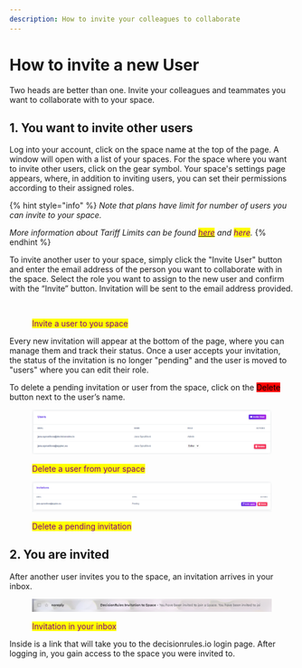 ```yaml
---
description: How to invite your colleagues to collaborate
---
```


# How to invite a new User

Two heads are better than one. Invite your colleagues and teammates you want to collaborate with to your space.

## 1. You want to invite other users

Log into your account, click on the space name at the top of the page. A window will open with a list of your spaces. For the space where you want to invite other users, click on the gear symbol. Your space's settings page appears, where, in addition to inviting users, you can set their permissions according to their assigned roles.

{% hint style="info" %}
_Note that plans have limit for number of users you can invite to your space._

_More information about Tariff Limits can be found_ [_<mark style="color:purple;">here</mark>_](broken-reference) _and <mark style="color:purple;">here</mark>._
{% endhint %}

To invite another user to your space, simply click the "Invite User" button and enter the email address of the person you want to collaborate with in the space. Select the role you want to assign to the new user and confirm with the “Invite” button. Invitation will be sent to the email address provided.

<figure><img src="../../.gitbook/assets/inviteusertospace.gif" alt=""><figcaption><p><mark style="color:purple;">Invite a user to you space</mark></p></figcaption></figure>

Every new invitation will appear at the bottom of the page, where you can manage them and track their status. Once a user accepts your invitation, the status of the invitation is no longer "pending" and the user is moved to "users" where you can edit their role.

To delete a pending invitation or user from the space, click on the <mark style="background-color:red;">Delete</mark> button next to the user’s name.

<figure><img src="../../.gitbook/assets/users_delete.png" alt=""><figcaption><p><mark style="color:purple;">Delete a user from your space</mark></p></figcaption></figure>

<figure><img src="../../.gitbook/assets/cancelinvitation.png" alt=""><figcaption><p><mark style="color:purple;">Delete a pending invitation</mark></p></figcaption></figure>

## 2. You are invited

After another user invites you to the space, an invitation arrives in your inbox.

<figure><img src="../../.gitbook/assets/inboxinvite (1).png" alt=""><figcaption><p><mark style="color:purple;">Invitation in your inbox</mark></p></figcaption></figure>

Inside is a link that will take you to the decisionrules.io login page. After logging in, you gain access to the space you were invited to.
